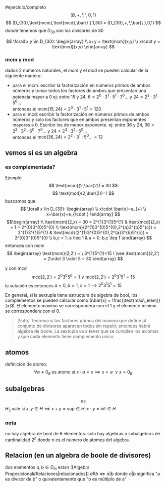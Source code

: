 #ejercicio/completo 
$$
(B,+,*,',0,1)
$$
$$
(D_{30},\text{mcm},\text{mcd},\bar{\ },1,30) = (D_{30},+,*,\bar{\ },0,1)
$$
donde tenemos que $D_{30}$ son los divisores de $30$

$$
\forall x,y \in D_{30}: \begin{array} \\
x+y = \text{mcm}(x,y) \\
x\cdot y = \text{mcd}(x,y)
\end{array}
$$
### mcm y mcd
dados 2 números naturales, el *mcm* y el *mcd* se pueden calcular de la siguiente manera:  
* para el mcm: escribir la factorización en números primos de ambos números y tomar todos los factores de ambos que presentan una potencia mayor a 0 
ej: entre 15 y 24, $6 = 2^{0}\cdot3^{1}\cdot5^{1}\cdot 7^{0}\dots$ y $24 = 2^{3}\cdot 3^{1}\cdot 5^{0}\dots$  
entonces el $\text{mcm}(15,24) = 2^{3}\cdot 3^{1} \cdot 5^{1} = 120$ 
* para el mcd: escribir la factorización en números primos de ambos números y solo los factores que en ambos presentan exponentes mayores a 0. Escribir los de menor exponente.
ej: entre 36 y 24,  $36 = 2^{2}\cdot3^{2}\cdot5^{0}\cdot 7^{0}\dots$ y $24 = 2^{3}\cdot 3^{1}\cdot 5^{0}\dots$   
entonces el $\text{mcd}(36,24) = 2^{2}\cdot 3^{1}\cdot 5^{0}\dots = 12$

## vemos si es un algebra
### es complementada?
Ejemplo
$$
\text{mcm}(2,\bar{2}) = 30
$$
$$
\text{mcd}(2,\bar{2})=1
$$
buscamos que:
$$
\forall x \in D_{30}: \begin{array} \\
x\cdot \bar{x}=e_{+} \\
x+\bar{x}=e_{\cdot }
\end{array}
$$
$$\begin{array} \\
\text{mcm}(2,x) = 30 = 2^{1}3^{1}5^{1}  & \text{mcd}(2,x) = 1 = 2^{0}3^{0}5^{0} \\
\text{mcm}(2^{1}3^{0}5^{0},2^{a}3^{b}5^{c}) = 2^{1}3^{1}5^{1}  & \text{mcd}(2^{1}3^{0}5^{0},2^{a}3^{b}5^{c}) = 2^{0}3^{0}5^{0} \\
b,c = 1; a \leq 1 & a = 0; b,c \leq 1 
\end{array}
$$
entonces con mcm
$$
\begin{array}
\text{mcm}(2,2') =  \  3^{1}5^{1}=15 \ \vee \text{mcm}(2,2') = 2\cdot 3 \cdot 5 = 30
\end{array}
$$

y con mcd
$$
\text{mcd}(2,2') = 2^{0}3^{0}5^{0} = 1 \ \vee \ \text{mcd}(2,2') = 2^{0}3^{1}5^{1} = 15  
$$
la solución es entonces $a=0, b=1, c=1 \implies 2^{0}3^{1}5^{1}=15$

En general, si la sextupla tiene estructura de algebra de bool, los complementos se pueden calcular como $\bar{x} = \frac{\text{max\_elem}}{x}$. El elemento maximo se corresponderá con el 1 y el elemento minimo se correspondera con el 0.


> [!info] Teorema
> si los factores primos del numero que define al conjunto de divisores aparecen todos sin repetir, entonces habrá algebra de boole. La sextupla va a tener que se cumplen los axiomas y que cada elemento tiene complemento unico.

## atomos
definicion de atomo:
$$
\forall a \neq 0_B \text{ es atomo si } x \cdot a=x \implies x=a \ \vee x=0_B
$$
## subalgebras
$$
es
$$
$H_3$ vale si $x,y \in H \implies x+y = \text{sup} \in H; x\cdot y = \text{inf} \in H$

### nota
no hay algebra de bool de 6 elementos. solo hay algebras o subalgebras de cardinalidad $2^{n}$ donde $n$ es el numero de atomos del algebra.

## Relacion (en un algebra de boole de divisores)
dos elementos $a,b \in D_{m}$ estan [[Algebra Proposicional#Relaciones|relacionados]] $a\text{R}b \iff a|b$ donde $a|b$ significa "a es divisor de b" o quivalentemente que "b es múltiplo de a" 